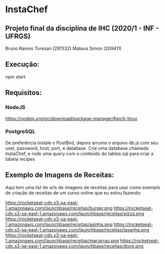 # InstaChef

## Projeto final da disciplina de IHC (2020/1 - INF - UFRGS)
Bruno Ramos Toresan (291332)
Mateus Simon (209411)

## Execução:
npm start

## Requisitos:
### NodeJS
https://nodejs.org/en/download/package-manager/#arch-linux
### PostgreSQL
De preferência instale o PostBird, depois arrume o arquivo db.js com seu user, password, host, port, e database.
Crie uma database chamada InstaChef, e rode uma query com o conteúdo do tables.sql para criar a tabela recipes

## Exemplo de Imagens de Receitas:
Aqui tem uma list de urls de imagens de receitas para usar como exemplo de criação de receitas de um curso online que eu estou fazendo:

https://rocketseat-cdn.s3-sa-east-1.amazonaws.com/launchbase/receitas/burger.png
https://rocketseat-cdn.s3-sa-east-1.amazonaws.com/launchbase/receitas/pizza.png
https://rocketseat-cdn.s3-sa-east-1.amazonaws.com/launchbase/receitas/asinha.png
https://rocketseat-cdn.s3-sa-east-1.amazonaws.com/launchbase/receitas/lasanha.png
https://rocketseat-cdn.s3-sa-east-1.amazonaws.com/launchbase/receitas/macarrao.png
https://rocketseat-cdn.s3-sa-east-1.amazonaws.com/launchbase/receitas/doce.png
